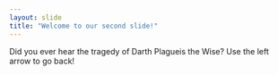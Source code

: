 ```yaml
---
layout: slide
title: "Welcome to our second slide!"
---
```

Did you ever hear the tragedy of Darth Plagueis the Wise?
Use the left arrow to go back!
